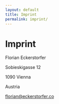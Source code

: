 ```yaml
---
layout: default
title: Imprint
permalink: imprint/
---
```


# Imprint

Florian Eckerstorfer

Sobieskigasse 12

1090 Vienna

Austria

florian@eckerstorfer.co

